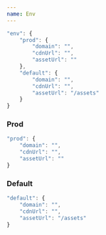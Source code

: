 ```yaml
---
name: Env
---
```


```javascript
"env": {
	"prod": {
		"domain": "",
		"cdnUrl": "",
		"assetUrl": ""
	},
	"default": {
		"domain": "",
		"cdnUrl": "",
		"assetUrl": "/assets"
	}
}
```

### Prod

```javascript
"prod": {
	"domain": "",
	"cdnUrl": "",
	"assetUrl": ""
}
```

### Default

```javascript
"default": {
	"domain": "",
	"cdnUrl": "",
	"assetUrl": "/assets"
}
```